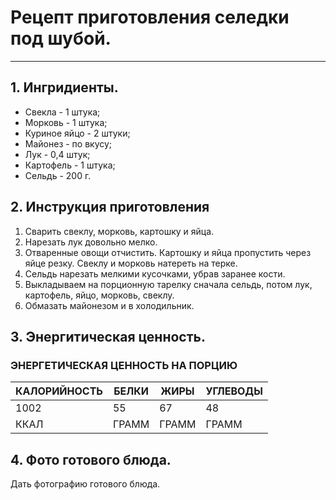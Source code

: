 # **Рецепт приготовления селедки под шубой.** #
___

## 1. **Ингридиенты.** ##

* Свекла - 1 штука;
* Морковь - 1 штука;
* Куриное яйцо - 2 штуки;
* Майонез - по вкусу;
* Лук - 0,4 штук;
* Картофель - 1 штука;
* Сельдь - 200 г. 

## 2. **Инструкция приготовления** ##

1. Сварить свеклу, морковь, картошку и яйца.
2. Нарезать лук довольно мелко.
3. Отваренные овощи отчистить. Картошку и яйца пропустить через яйце резку. Свеклу и морковь натереть на терке.
4. Сельдь нарезать мелкими кусочками, убрав заранее кости.
5. Выкладываем на порционную тарелку сначала сельдь, потом лук, картофель, яйцо, морковь, свеклу.
6. Обмазать майонезом и в холодильник.  

## 3. **Энергитическая ценность.** ##

### **ЭНЕРГЕТИЧЕСКАЯ ЦЕННОСТЬ НА ПОРЦИЮ** ###
КАЛОРИЙНОСТЬ|БЕЛКИ|ЖИРЫ|УГЛЕВОДЫ|
------------|-----|----|--------|
1002| 55| 67| 48|
ККАЛ| ГРАММ| ГРАММ| ГРАММ|

## 4. **Фото готового блюда.** ##

Дать фотографию готового блюда. 